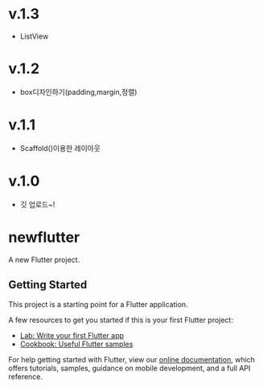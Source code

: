 # v.1.3

- ListView
# v.1.2

 - box디자인하기(padding,margin,정렬)
# v.1.1

 - Scaffold()이용한 레이아웃

# v.1.0

 - 깃 업로드~!

# newflutter

A new Flutter project.

## Getting Started

This project is a starting point for a Flutter application.

A few resources to get you started if this is your first Flutter project:

- [Lab: Write your first Flutter app](https://flutter.dev/docs/get-started/codelab)
- [Cookbook: Useful Flutter samples](https://flutter.dev/docs/cookbook)

For help getting started with Flutter, view our
[online documentation](https://flutter.dev/docs), which offers tutorials,
samples, guidance on mobile development, and a full API reference.
